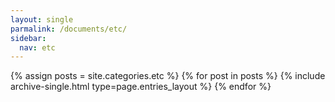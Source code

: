 ```yaml
---
layout: single
parmalink: /documents/etc/
sidebar:
  nav: etc
---
```


{% assign posts = site.categories.etc %}
{% for post in posts %} {% include archive-single.html type=page.entries_layout %} {% endfor %}

